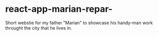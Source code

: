 # react-app-marian-repar-
Short webstie for my father "Marian" to showcase his handy-man work throught the city that he lives in.
